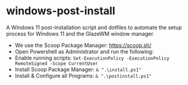 # windows-post-install

A Windows 11 post-installation script and dotfiles to automate the setup process for Windows 11 and the GlazeWM window manager.

- We use the Scoop Package Manager: https://scoop.sh/
- Open Powershell as Administrator and run the following:
- Enable running scripts: `Set-ExecutionPolicy -ExecutionPolicy RemoteSigned -Scope CurrentUser`
- Install Scoop Package Manager: `& ".\install.ps1"`
- Install & Configure all Programs: `& ".\postinstall.ps1"`
